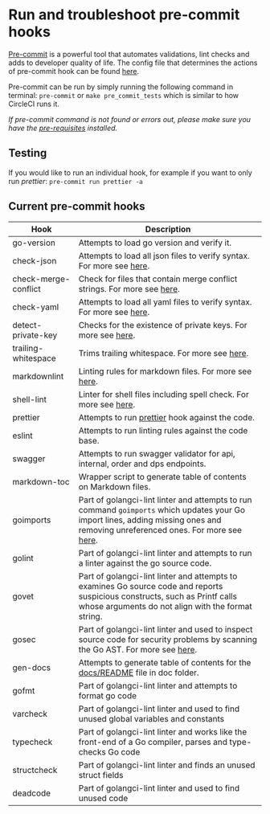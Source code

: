 # Run and troubleshoot pre-commit hooks

[Pre-commit](https://pre-commit.com/) is a powerful tool that automates validations, lint checks and adds to developer quality of life. The config file that determines the actions of pre-commit hook can be found [here](/path/.pre-commit-config.yaml).

Pre-commit can be run by simply running the following command in terminal:
`pre-commit` or `make pre_commit_tests` which is similar to how CircleCI runs it.

*If pre-commit command is not found or errors out, please make sure you have the [pre-requisites](README.md#setup-prerequisites) installed.*

## Testing

If you would like to run an individual hook, for example if you want to only run *prettier*: `pre-commit run prettier -a`

## Current pre-commit hooks

| Hook  | Description |
| ------------- | ------------- |
| go-version  | Attempts to load go version and verify it.
| check-json  | Attempts to load all json files to verify syntax. For more see [here](http://github.com/pre-commit/pre-commit-hooks).
| check-merge-conflict  | Check for files that contain merge conflict strings. For more see [here](http://github.com/pre-commit/pre-commit-hooks).
| check-yaml  | Attempts to load all yaml files to verify syntax. For more see [here](http://github.com/pre-commit/pre-commit-hooks).
| detect-private-key  | Checks for the existence of private keys. For more see [here](http://github.com/pre-commit/pre-commit-hooks).
| trailing-whitespace | Trims trailing whitespace. For more see [here](http://github.com/pre-commit/pre-commit-hooks).
| markdownlint  | Linting rules for markdown files. For more see [here](http://github.com/igorshubovych/markdownlint-cli).
| shell-lint  | Linter for shell files including spell check. For more see [here](http://github.com/detailyang/pre-commit-shell).
| prettier | Attempts to run [prettier](https://prettier.io/) hook against the code.
| eslint  | Attempts to run linting rules against the code base.
| swagger  | Attempts to run swagger validator for api, internal, order and dps endpoints.
| markdown-toc  | Wrapper script to generate table of contents on Markdown files.
| goimports  | Part of golangci-lint linter and attempts to run command `goimports` which updates your Go import lines, adding missing ones and removing unreferenced ones. For more see [here](https://godoc.org/golang.org/x/tools/cmd/goimports).
| golint | Part of golangci-lint linter and attempts to run a linter against the go source code.
| govet | Part of golangci-lint linter and attempts to examines Go source code and reports suspicious constructs, such as Printf calls whose arguments do not align with the format string.
| gosec | Part of golangci-lint linter and used to inspect source code for security problems by scanning the Go AST. For more see [here](https://github.com/securego/gosec).
| gen-docs |Attempts to generate table of contents for the [docs/README](docs/README.md) file in doc folder.
| gofmt | Part of golangci-lint linter and attempts to format go code
| varcheck | Part of golangci-lint linter and used to find unused global variables and constants
| typecheck | Part of golangci-lint linter and works like the front-end of a Go compiler, parses and type-checks Go code
| structcheck | Part of golangci-lint linter and finds an unused struct fields
| deadcode | Part of golangci-lint linter and used to find unused code
